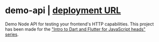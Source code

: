 # demo-api | [deployment URL](https://demo-flutter-api.herokuapp.com/people)
Demo Node API for testing your frontend's HTTP capabilities. This project has been made for the ["Intro to Dart and Flutter for JavaScript heads" series](https://blog.risingstack.com).
